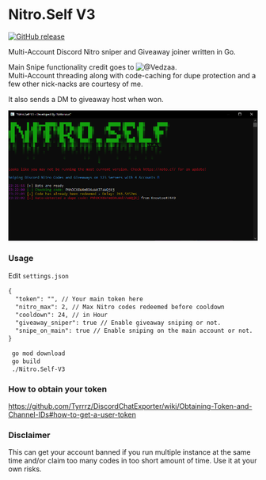 # Nitro.Self V3

[![GitHub release](https://img.shields.io/github/v/release/noto-rious/Nitro.Self-V3)](https://github.com/noto-rious/Nitro.Self-V3/releases)

Multi-Account Discord Nitro sniper and Giveaway joiner written in Go.

Main Snipe functionality credit goes to ![@Vedzaa](https://github.com/Vedzaa).  
Multi-Account threading along with code-caching for dupe protection and a few other nick-nacks are courtesy of me.

It also sends a DM to giveaway host when won.

![Screenshot](screenshot.png)

### Usage

Edit `settings.json`
```
{
  "token": "", // Your main token here
  "nitro_max": 2, // Max Nitro codes redeemed before cooldown
  "cooldown": 24, // in Hour
  "giveaway_sniper": true // Enable giveaway sniping or not.
  "snipe_on_main": true // Enable sniping on the main account or not.
}

```

```
 go mod download
 go build
 ./Nitro.Self-V3
 ```
 
### How to obtain your token
https://github.com/Tyrrrz/DiscordChatExporter/wiki/Obtaining-Token-and-Channel-IDs#how-to-get-a-user-token

### Disclaimer
This can get your account banned if you run multiple instance at the same time and/or claim too many codes in too short amount of time. Use it at your own risks.
